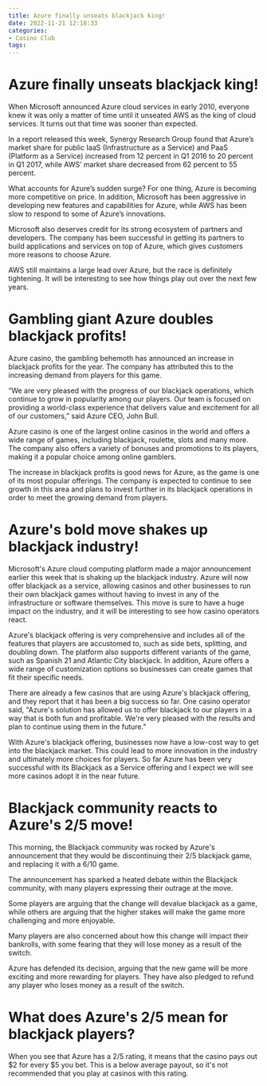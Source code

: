 ```yaml
---
title: Azure finally unseats blackjack king!
date: 2022-11-21 12:18:33
categories:
- Casino Club
tags:
---
```



#  Azure finally unseats blackjack king!

When Microsoft announced Azure cloud services in early 2010, everyone knew it was only a matter of time until it unseated AWS as the king of cloud services. It turns out that time was sooner than expected.

In a report released this week, Synergy Research Group found that Azure’s market share for public IaaS (Infrastructure as a Service) and PaaS (Platform as a Service) increased from 12 percent in Q1 2016 to 20 percent in Q1 2017, while AWS’ market share decreased from 62 percent to 55 percent.

What accounts for Azure’s sudden surge? For one thing, Azure is becoming more competitive on price. In addition, Microsoft has been aggressive in developing new features and capabilities for Azure, while AWS has been slow to respond to some of Azure’s innovations.

Microsoft also deserves credit for its strong ecosystem of partners and developers. The company has been successful in getting its partners to build applications and services on top of Azure, which gives customers more reasons to choose Azure.

AWS still maintains a large lead over Azure, but the race is definitely tightening. It will be interesting to see how things play out over the next few years.

#  Gambling giant Azure doubles blackjack profits!

Azure casino, the gambling behemoth has announced an increase in blackjack profits for the year. The company has attributed this to the increasing demand from players for this game.

“We are very pleased with the progress of our blackjack operations, which continue to grow in popularity among our players. Our team is focused on providing a world-class experience that delivers value and excitement for all of our customers,” said Azure CEO, John Bull.

Azure casino is one of the largest online casinos in the world and offers a wide range of games, including blackjack, roulette, slots and many more. The company also offers a variety of bonuses and promotions to its players, making it a popular choice among online gamblers.

The increase in blackjack profits is good news for Azure, as the game is one of its most popular offerings. The company is expected to continue to see growth in this area and plans to invest further in its blackjack operations in order to meet the growing demand from players.

#  Azure's bold move shakes up blackjack industry!

Microsoft's Azure cloud computing platform made a major announcement earlier this week that is shaking up the blackjack industry. Azure will now offer blackjack as a service, allowing casinos and other businesses to run their own blackjack games without having to invest in any of the infrastructure or software themselves. This move is sure to have a huge impact on the industry, and it will be interesting to see how casino operators react.

 Azure's blackjack offering is very comprehensive and includes all of the features that players are accustomed to, such as side bets, splitting, and doubling down. The platform also supports different variants of the game, such as Spanish 21 and Atlantic City blackjack. In addition, Azure offers a wide range of customization options so businesses can create games that fit their specific needs.

There are already a few casinos that are using Azure's blackjack offering, and they report that it has been a big success so far. One casino operator said, "Azure's solution has allowed us to offer blackjack to our players in a way that is both fun and profitable. We're very pleased with the results and plan to continue using them in the future."

With Azure's blackjack offering, businesses now have a low-cost way to get into the blackjack market. This could lead to more innovation in the industry and ultimately more choices for players. So far Azure has been very successful with its Blackjack as a Service offering and I expect we will see more casinos adopt it in the near future.

#  Blackjack community reacts to Azure's 2/5 move!

This morning, the Blackjack community was rocked by Azure's announcement that they would be discontinuing their 2/5 blackjack game, and replacing it with a 6/10 game.

The announcement has sparked a heated debate within the Blackjack community, with many players expressing their outrage at the move.

Some players are arguing that the change will devalue blackjack as a game, while others are arguing that the higher stakes will make the game more challenging and more enjoyable.

Many players are also concerned about how this change will impact their bankrolls, with some fearing that they will lose money as a result of the switch.

Azure has defended its decision, arguing that the new game will be more exciting and more rewarding for players. They have also pledged to refund any player who loses money as a result of the switch.

#  What does Azure's 2/5 mean for blackjack players?

When you see that Azure has a 2/5 rating, it means that the casino pays out $2 for every $5 you bet. This is a below average payout, so it's not recommended that you play at casinos with this rating.